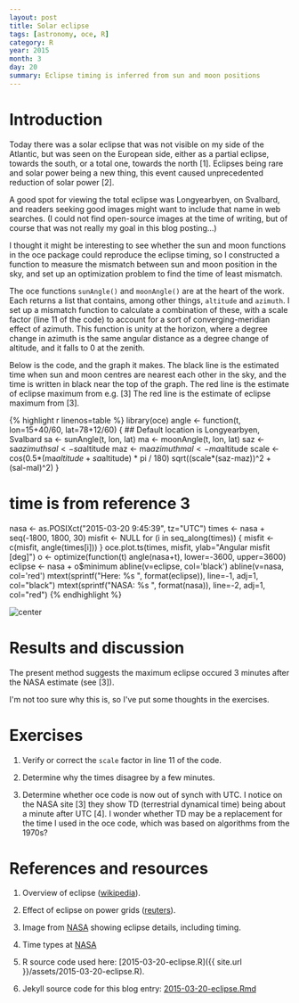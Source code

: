 ```yaml
---
layout: post
title: Solar eclipse
tags: [astronomy, oce, R]
category: R
year: 2015
month: 3
day: 20
summary: Eclipse timing is inferred from sun and moon positions
---
```


# Introduction

Today there was a solar eclipse that was not visible on my side of the
Atlantic, but was seen on the European side, either as a partial eclipse,
towards the south, or a total one, towards the north [1]. Eclipses being rare
and solar power being a new thing, this event caused unprecedented reduction of
solar power [2].

A good spot for viewing the total eclipse was Longyearbyen, on Svalbard, and
readers seeking good images might want to include that name in web searches. (I
could not find open-source images at the time of writing, but of course that
was not really my goal in this blog posting...)

I thought it might be interesting to see whether the sun and moon functions in
the oce package could reproduce the eclipse timing, so I constructed a function
to measure the mismatch between sun and moon position in the sky, and set up an
optimization problem to find the time of least mismatch.

The oce functions ``sunAngle()`` and ``moonAngle()`` are at the heart of the
work. Each returns a list that contains, among other things, ``altitude`` and
``azimuth``. I set up a mismatch function to calculate a combination of these,
with a scale factor (line 11 of the code) to account for a sort of
converging-meridian effect of azimuth. This function is unity at the horizon,
where a degree change in azimuth is the same angular distance as a degree
change of altitude, and it falls to 0 at the zenith.

Below is the code, and the graph it makes. The black line is the estimated time
when sun and moon centres are nearest each other in the sky, and the time is
written in black near the top of the graph. The red line is the estimate of
eclipse maximum from e.g. [3] The red line is the estimate of eclipse maximum
from [3].



{% highlight r linenos=table %}
library(oce)
angle <- function(t, lon=15+40/60, lat=78+12/60)
{
    ## Default location is Longyearbyen, Svalbard
    sa <- sunAngle(t, lon, lat)
    ma <- moonAngle(t, lon, lat)
    saz <- sa$azimuth
    sal <- sa$altitude
    maz <- ma$azimuth
    mal <- ma$altitude
    scale <- cos(0.5*(ma$altitude+sa$altitude) * pi / 180)
    sqrt((scale*(saz-maz))^2 + (sal-mal)^2)
}
# time is from reference 3
nasa <- as.POSIXct("2015-03-20 9:45:39", tz="UTC")
times <- nasa + seq(-1800, 1800, 30)
misfit <- NULL
for (i in seq_along(times)) {
    misfit <- c(misfit, angle(times[i]))
}
oce.plot.ts(times, misfit, ylab="Angular misfit [deg]")
o <- optimize(function(t) angle(nasa+t), lower=-3600, upper=3600)
eclipse <- nasa + o$minimum
abline(v=eclipse, col='black')
abline(v=nasa, col='red')
mtext(sprintf("Here: %s ", format(eclipse)), line=-1, adj=1, col="black")
mtext(sprintf("NASA: %s ", format(nasa)), line=-2, adj=1, col="red")
{% endhighlight %}

![center](http://dankelley.github.io/figs/2015-03-20-eclipse/unnamed-chunk-1-1.png) 

# Results and discussion

The present method suggests the maximum eclipse occured 3 minutes after the NASA estimate (see [3]).

I'm not too sure why this is, so I've put some thoughts in the exercises.

# Exercises

1. Verify or correct the ``scale`` factor in line 11 of the code.

2. Determine why the times disagree by a few minutes.

3. Determine whether oce code is now out of synch with UTC. I notice on the
   NASA site [3] they show TD (terrestrial dynamical time) being about a minute
   after UTC [4].  I wonder whether TD may be a replacement for the time I used
   in the oce code, which was based on algorithms from the 1970s?

# References and resources

1. Overview of eclipse ([wikipedia](http://en.wikipedia.org/wiki/Solar_eclipse_of_March_20,_2015#cite_note-6)).

2. Effect of eclipse on power grids ([reuters](http://www.reuters.com/article/2015/03/20/us-solar-eclipse-germany-idUSKBN0MG0S620150320)).

3. Image from
   [NASA](http://eclipse.gsfc.nasa.gov/SEplot/SEplot2001/SE2015Mar20T.GIF)
   showing eclipse details, including timing.

4. Time types at [NASA](http://eclipse.gsfc.nasa.gov/LEcat5/time.html)

5. R source code used here: [2015-03-20-eclipse.R]({{ site.url }}/assets/2015-03-20-eclipse.R).

6. Jekyll source code for this blog entry: [2015-03-20-eclipse.Rmd](https://raw.github.com/dankelley/dankelley.github.io/master/assets/2015-03-20-eclipse.Rmd)


